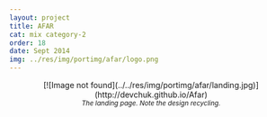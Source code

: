 ```yaml
---
layout: project
title: AFAR
cat: mix category-2
order: 18
date: Sept 2014
img: ../res/img/portimg/afar/logo.png
---
```


<center>[![Image not found](../../res/img/portimg/afar/landing.jpg)](http://devchuk.github.io/Afar)<br>
<small><i>The landing page. Note the design recycling.</i></small></center><br><br>